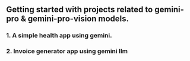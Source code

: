 ## Getting started with projects related to gemini-pro & gemini-pro-vision models.

### 1. A simple health app using gemini.

### 2. Invoice generator app using gemini llm